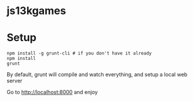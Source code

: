 # js13kgames

# Setup

    npm install -g grunt-cli # if you don't have it already
    npm install
    grunt

By default, grunt will compile and watch everything, and setup a local web
server

Go to [http://localhost:8000](http://localhost:8000) and enjoy

